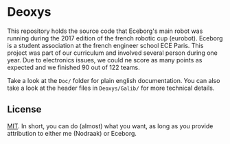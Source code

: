 
# Deoxys

This repository holds the source code that Eceborg's main robot was running during the 2017 edition of the french robotic cup (eurobot).
Eceborg is a student association at the french engineer school ECE Paris.
This project was part of our curriculum and involved several person during one year.
Due to electronics issues, we could ne score as many points as expected and we finished 90 out of 122 teams.

Take a look at the `Doc/` folder for plain english documentation. You can also take a look at the header files in `Deoxys/Galib/` for more technical details.


## License

[MIT](https://choosealicense.com/licenses/mit/). In short, you can do (almost) what you want, as long as you provide attribution to either me (Nodraak) or Eceborg.
